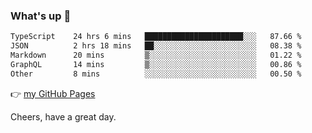 ### What's up 👋

<!--START_SECTION:waka-->

```txt
TypeScript    24 hrs 6 mins   ██████████████████████░░░   87.66 %
JSON          2 hrs 18 mins   ██░░░░░░░░░░░░░░░░░░░░░░░   08.38 %
Markdown      20 mins         ▒░░░░░░░░░░░░░░░░░░░░░░░░   01.22 %
GraphQL       14 mins         ▒░░░░░░░░░░░░░░░░░░░░░░░░   00.86 %
Other         8 mins          ░░░░░░░░░░░░░░░░░░░░░░░░░   00.50 %
```

<!--END_SECTION:waka-->

👉 [my GitHub Pages](https://ykzhukian.github.io)

Cheers, have a great day.

